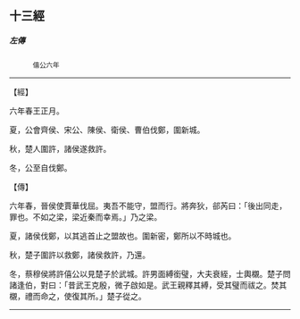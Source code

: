 

## 十三經

##### 左傳
　　　`僖公六年`

* * *

【經】

六年春王正月。

夏，公會齊侯、宋公、陳侯、衛侯、曹伯伐鄭，圍新城。

秋，楚人圍許，諸侯遂救許。

冬，公至自伐鄭。

【傳】

六年春，晉侯使賈華伐屈。夷吾不能守，盟而行。將奔狄，郤芮曰：「後出同走，罪也。不如之梁，梁近秦而幸焉。」乃之梁。

夏，諸侯伐鄭，以其逃首止之盟故也。圍新密，鄭所以不時城也。

秋，楚子圍許以救鄭，諸侯救許，乃還。

冬，蔡穆侯將許僖公以見楚子於武城。許男面縛銜璧，大夫衰絰，士輿櫬。楚子問諸逢伯，對曰：「昔武王克殷，微子啟如是。武王親釋其縛，受其璧而祓之。焚其櫬，禮而命之，使復其所。」楚子從之。

* * *

